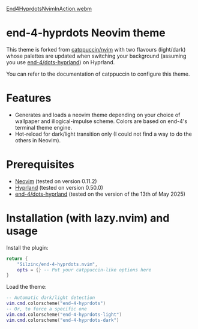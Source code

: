 <!-- panvimdoc-ignore-start -->

[End4HyprdotsNvimInAction.webm](https://github.com/user-attachments/assets/f443e131-eff8-4586-b41a-56ad54851414)


# end-4-hyprdots Neovim theme

This theme is forked from [catppuccin/nvim](https://github.com/catppuccin/nvim) with two flavours (light/dark)
whose palettes are updated when switching your background (assuming you use
[end-4/dots-hyprland](https://github.com/end-4/dots-hyprland)) on Hyprland.

You can refer to the documentation of catppuccin to configure this theme.

# Features

* Generates and loads a neovim theme depending on your choice of wallpaper and illogical-impulse scheme. Colors are based on end-4's terminal theme engine.
* Hot-reload for dark/light transition only (I could not find a way to do the others in Neovim).

# Prerequisites

* [Neovim](https://neovim.io/) (tested on version 0.11.2)
* [Hyprland](https://wiki.hypr.land/Getting-Started/Master-Tutorial/) (tested on version 0.50.0)
* [end-4/dots-hyprland](https://github.com/end-4/dots-hyprland) (tested on the version of the 13th of May 2025)

# Installation (with lazy.nvim) and usage

Install the plugin:

```lua
return {
    "Silzinc/end-4-hyprdots.nvim",
    opts = {} -- Put your catppuccin-like options here
}
```

Load the theme:
```lua
-- Automatic dark/light detection
vim.cmd.colorscheme("end-4-hyprdots")
-- Or, to force a specific one
vim.cmd.colorscheme("end-4-hyprdots-light")
vim.cmd.colorscheme("end-4-hyprdots-dark")
